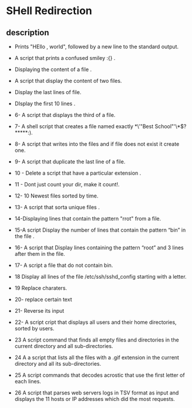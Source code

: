 # SHell Redirection

## description 

* Prints "HEllo , world", followed by a new line to the standard output.

* A script that prints a confused smiley :{} .

* Displaying the content of a file .

* A script that display the content of two files.

* Display the last lines of file.

* DIsplay the first 10 lines .

* 6- A script that displays the third of a file.

* 7- A shell script that creates a file named exactly \*\\'"Best School"\'\\*$\?\*\*\*\*\*:).

* 8- A script that writes into the files and if file does not exist it create one.

* 9- A script that duplicate the last line of a file.

* 10 - Delete a script that have a particular extension .

* 11 - Dont just count your dir, make it count!.

* 12- 10 Newest files sorted by time.

* 13- A script that sorta unique files .

* 14-Displaying lines that contain the pattern "rrot" from a file.

* 15-A script Display the number of lines that contain the pattern “bin” in the file .

* 16- A script that Display lines containing the pattern “root” and 3 lines after them in the file.

* 17- A script a file that do not contain bin.

* 18 Display all lines of the file /etc/ssh/sshd_config starting with a letter.

* 19 Replace charaters.

* 20- replace certain text

* 21- Reverse its input

* 22- A script cript that displays all users and their home directories, sorted by users.

* 23 A script  command that finds all empty files and directories in the current directory and all sub-directories.

* 24 A a script that lists all the files with a .gif extension in the current directory and all its sub-directories.

* 25 A script commands that decodes acrostic that use the first letter of each lines.

* 26 A script that parses web servers logs in TSV format as input and displays the 11 hosts or IP addresses which did the most requests.
